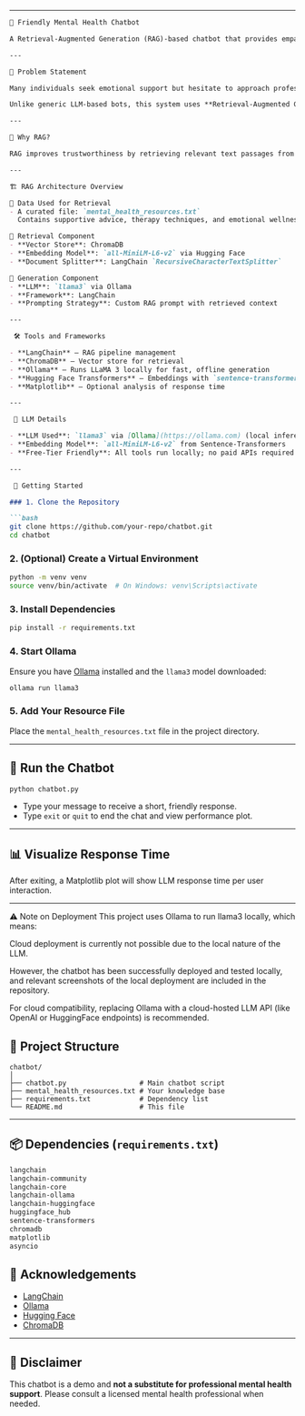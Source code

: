 
---

````md
🧠 Friendly Mental Health Chatbot

A Retrieval-Augmented Generation (RAG)-based chatbot that provides empathetic and helpful responses grounded in reliable mental health resources. Ideal for offering emotional support, this assistant uses vector-based retrieval and local LLM generation for informed, emotionally intelligent responses.

---

🧩 Problem Statement

Many individuals seek emotional support but hesitate to approach professionals or find it difficult to search through mental health literature. This chatbot addresses that by enabling **accessible, reliable, and emotionally aware guidance**, grounded in real mental health resources.

Unlike generic LLM-based bots, this system uses **Retrieval-Augmented Generation (RAG)** to provide **fact-based responses**, reducing hallucinations and increasing relevance.

---

🧠 Why RAG?

RAG improves trustworthiness by retrieving relevant text passages from verified content (e.g., therapy guides or support articles) and **feeding them to the LLM** before generation. This ensures responses are **informed and grounded**, not hallucinated.

---

🏗️ RAG Architecture Overview

🔹 Data Used for Retrieval
- A curated file: `mental_health_resources.txt`  
  Contains supportive advice, therapy techniques, and emotional wellness tips.

🔹 Retrieval Component
- **Vector Store**: ChromaDB  
- **Embedding Model**: `all-MiniLM-L6-v2` via Hugging Face  
- **Document Splitter**: LangChain `RecursiveCharacterTextSplitter`  

🔹 Generation Component
- **LLM**: `llama3` via Ollama  
- **Framework**: LangChain  
- **Prompting Strategy**: Custom RAG prompt with retrieved context

---

 🛠️ Tools and Frameworks

- **LangChain** – RAG pipeline management  
- **ChromaDB** – Vector store for retrieval  
- **Ollama** – Runs LLaMA 3 locally for fast, offline generation  
- **Hugging Face Transformers** – Embeddings with `sentence-transformers`  
- **Matplotlib** – Optional analysis of response time  

---

 🧪 LLM Details

- **LLM Used**: `llama3` via [Ollama](https://ollama.com) (local inference)
- **Embedding Model**: `all-MiniLM-L6-v2` from Sentence-Transformers
- **Free-Tier Friendly**: All tools run locally; no paid APIs required

---

 🚀 Getting Started

### 1. Clone the Repository

```bash
git clone https://github.com/your-repo/chatbot.git
cd chatbot
````

### 2. (Optional) Create a Virtual Environment

```bash
python -m venv venv
source venv/bin/activate  # On Windows: venv\Scripts\activate
```

### 3. Install Dependencies

```bash
pip install -r requirements.txt
```

### 4. Start Ollama

Ensure you have [Ollama](https://ollama.com) installed and the `llama3` model downloaded:

```bash
ollama run llama3
```

### 5. Add Your Resource File

Place the `mental_health_resources.txt` file in the project directory.

---

## 💬 Run the Chatbot

```bash
python chatbot.py
```

* Type your message to receive a short, friendly response.
* Type `exit` or `quit` to end the chat and view performance plot.

---

## 📊 Visualize Response Time

After exiting, a Matplotlib plot will show LLM response time per user interaction.

---
⚠️ Note on Deployment
This project uses Ollama to run llama3 locally, which means:

Cloud deployment is currently not possible due to the local nature of the LLM.

However, the chatbot has been successfully deployed and tested locally, and relevant screenshots of the local deployment are included in the repository.

For cloud compatibility, replacing Ollama with a cloud-hosted LLM API (like OpenAI or HuggingFace endpoints) is recommended.

## 📁 Project Structure

```
chatbot/
│
├── chatbot.py                  # Main chatbot script
├── mental_health_resources.txt # Your knowledge base
├── requirements.txt            # Dependency list
└── README.md                   # This file
```

---

## 📦 Dependencies (`requirements.txt`)

```txt
langchain
langchain-community
langchain-core
langchain-ollama
langchain-huggingface
huggingface_hub
sentence-transformers
chromadb
matplotlib
asyncio
```


## 🙏 Acknowledgements

* [LangChain](https://www.langchain.com/)
* [Ollama](https://ollama.com/)
* [Hugging Face](https://huggingface.co/)
* [ChromaDB](https://www.trychroma.com/)

---

## 💙 Disclaimer

This chatbot is a demo and **not a substitute for professional mental health support**.
Please consult a licensed mental health professional when needed.

```




